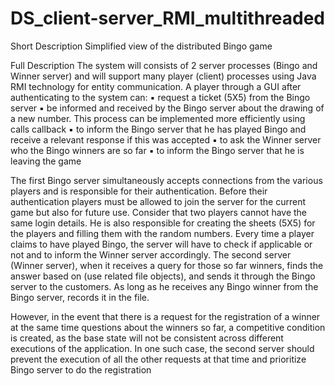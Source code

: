 # DS_client-server_RMI_multithreaded
Short Description
Simplified view of the distributed Bingo game

Full Description
The system  will consists of 2 server processes (Bingo and
Winner server) and will support many player (client) processes using
Java RMI technology for entity communication.
A player through a GUI after authenticating to the system can:
▪ request a ticket (5X5) from the Bingo server
▪ be informed and received by the Bingo server about the drawing of a new number. This process can be implemented more efficiently using calls
callback
▪ to inform the Bingo server that he has played Bingo and receive a relevant response
if this was accepted
▪ to ask the Winner server who the Bingo winners are so far
▪ to inform the Bingo server that he is leaving the game

The first Bingo server simultaneously accepts connections from the various
players and is responsible for their authentication. Before their authentication
players must be allowed to join the server for the current
game but also for future use. Consider that two players cannot have the
same login details. He is also responsible for creating the sheets (5X5) for the players and filling them
with the random numbers.
Every time a player claims to have played Bingo, the server will have to check
if applicable or not and to inform the Winner server accordingly.
The second server (Winner server), when it receives a query for those so far
winners, finds the answer based on (use related file
objects), and sends it through the Bingo server to the customers. As long as he receives any
Bingo winner from the Bingo server, records it in the file.

However, in the event that there is a request for the registration of a winner at the same time
questions about the winners so far, a competitive condition is created, as the
base state will not be consistent across different executions of the application. In one
such case, the second server should prevent the execution of all the
other requests at that time and prioritize Bingo
server to do the registration
